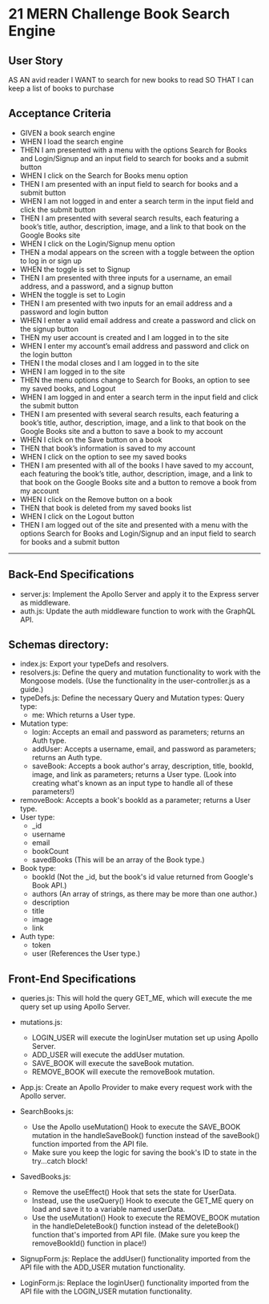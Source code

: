 # 21 MERN Challenge Book Search Engine

## User Story
AS AN avid reader I WANT to search for new books to read SO THAT I can keep a list of books to purchase

## Acceptance Criteria
* GIVEN a book search engine
* WHEN I load the search engine
* THEN I am presented with a menu with the options Search for Books and Login/Signup and an input field to search for books and a submit button
* WHEN I click on the Search for Books menu option
* THEN I am presented with an input field to search for books and a submit button
* WHEN I am not logged in and enter a search term in the input field and click the submit button
* THEN I am presented with several search results, each featuring a book’s title, author, description, image, and a link to that book on the Google Books site
* WHEN I click on the Login/Signup menu option
* THEN a modal appears on the screen with a toggle between the option to log in or sign up
* WHEN the toggle is set to Signup
* THEN I am presented with three inputs for a username, an email address, and a password, and a signup button
* WHEN the toggle is set to Login
* THEN I am presented with two inputs for an email address and a password and login button
* WHEN I enter a valid email address and create a password and click on the signup button
* THEN my user account is created and I am logged in to the site
* WHEN I enter my account’s email address and password and click on the login button
* THEN I the modal closes and I am logged in to the site
* WHEN I am logged in to the site
* THEN the menu options change to Search for Books, an option to see my saved books, and Logout
* WHEN I am logged in and enter a search term in the input field and click the submit button
* THEN I am presented with several search results, each featuring a book’s title, author, description, image, and a link to that book on the Google Books site and a button to save a book to my account
* WHEN I click on the Save button on a book
* THEN that book’s information is saved to my account
* WHEN I click on the option to see my saved books
* THEN I am presented with all of the books I have saved to my account, each featuring the book’s title, author, description, image, and a link to that book on the Google Books site and a button to remove a book from my account
* WHEN I click on the Remove button on a book
* THEN that book is deleted from my saved books list
* WHEN I click on the Logout button
* THEN I am logged out of the site and presented with a menu with the options Search for Books and Login/Signup and an input field to search for books and a submit button  
__________________________________________________________________________________________________________________________________________________________________________
## Back-End Specifications
* server.js: Implement the Apollo Server and apply it to the Express server as middleware.
* auth.js: Update the auth middleware function to work with the GraphQL API.

## Schemas directory:
* index.js: Export your typeDefs and resolvers.
* resolvers.js: Define the query and mutation functionality to work with the Mongoose models.
(Use the functionality in the user-controller.js as a guide.)
* typeDefs.js: Define the necessary Query and Mutation types:
  Query type:
  * me: Which returns a User type.
* Mutation type:
  * login: Accepts an email and password as parameters; returns an Auth type.
  * addUser: Accepts a username, email, and password as parameters; returns an Auth type.
  * saveBook: Accepts a book author's array, description, title, bookId, image, and link as parameters; returns a User type. (Look into creating what's known as an input type to handle all of these parameters!)
* removeBook: Accepts a book's bookId as a parameter; returns a User type.
* User type:
  * _id
  * username
  * email
  * bookCount
  * savedBooks (This will be an array of the Book type.)
* Book type:
  * bookId (Not the _id, but the book's id value returned from Google's Book API.)
  * authors (An array of strings, as there may be more than one author.)
  * description
  * title
  * image
  * link
* Auth type:
  * token
  * user (References the User type.)

## Front-End Specifications
* queries.js: This will hold the query GET_ME, which will execute the me query set up using Apollo Server.
* mutations.js:
  * LOGIN_USER will execute the loginUser mutation set up using Apollo Server.
  * ADD_USER will execute the addUser mutation.
  * SAVE_BOOK will execute the saveBook mutation.
  * REMOVE_BOOK will execute the removeBook mutation.
* App.js: Create an Apollo Provider to make every request work with the Apollo server.
* SearchBooks.js:
  * Use the Apollo useMutation() Hook to execute the SAVE_BOOK mutation in the handleSaveBook() function instead of the saveBook() function imported from the API file.
  * Make sure you keep the logic for saving the book's ID to state in the try...catch block!
* SavedBooks.js:
  * Remove the useEffect() Hook that sets the state for UserData.
  * Instead, use the useQuery() Hook to execute the GET_ME query on load and save it to a variable named userData.
  * Use the useMutation() Hook to execute the REMOVE_BOOK mutation in the handleDeleteBook() function instead of the deleteBook() function that's imported from API file. (Make sure you keep the removeBookId() function in place!)

* SignupForm.js: Replace the addUser() functionality imported from the API file with the ADD_USER mutation functionality.

* LoginForm.js: Replace the loginUser() functionality imported from the API file with the LOGIN_USER mutation functionality.


